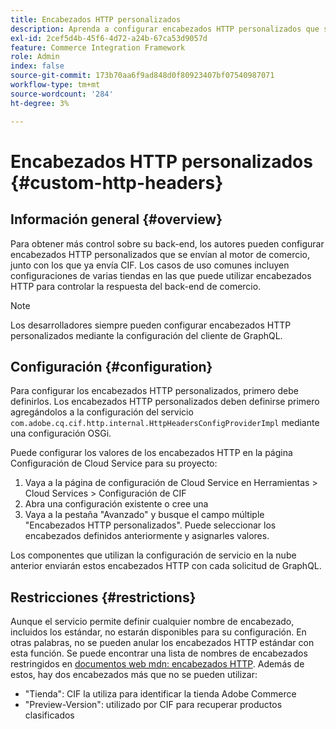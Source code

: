 ```yaml
---
title: Encabezados HTTP personalizados
description: Aprenda a configurar encabezados HTTP personalizados que se envían al motor de comercio, junto con los que ya envía CIF.
exl-id: 2cef5d4b-45f6-4d72-a24b-67ca53d9057d
feature: Commerce Integration Framework
role: Admin
index: false
source-git-commit: 173b70aa6f9ad848d0f80923407bf07540987071
workflow-type: tm+mt
source-wordcount: '284'
ht-degree: 3%

---
```


# Encabezados HTTP personalizados {#custom-http-headers}

## Información general {#overview}

Para obtener más control sobre su back-end, los autores pueden configurar encabezados HTTP personalizados que se envían al motor de comercio, junto con los que ya envía CIF. Los casos de uso comunes incluyen configuraciones de varias tiendas en las que puede utilizar encabezados HTTP para controlar la respuesta del back-end de comercio.

>[!NOTE]
>
>Los desarrolladores siempre pueden configurar encabezados HTTP personalizados mediante la configuración del cliente de GraphQL.
>

## Configuración {#configuration}

Para configurar los encabezados HTTP personalizados, primero debe definirlos. Los encabezados HTTP personalizados deben definirse primero agregándolos a la configuración del servicio `com.adobe.cq.cif.http.internal.HttpHeadersConfigProviderImpl` mediante una configuración OSGi.

Puede configurar los valores de los encabezados HTTP en la página Configuración de Cloud Service para su proyecto:

1. Vaya a la página de configuración de Cloud Service en Herramientas > Cloud Services > Configuración de CIF
1. Abra una configuración existente o cree una
1. Vaya a la pestaña &quot;Avanzado&quot; y busque el campo múltiple &quot;Encabezados HTTP personalizados&quot;. Puede seleccionar los encabezados definidos anteriormente y asignarles valores.

Los componentes que utilizan la configuración de servicio en la nube anterior enviarán estos encabezados HTTP con cada solicitud de GraphQL.

## Restricciones {#restrictions}

Aunque el servicio permite definir cualquier nombre de encabezado, incluidos los estándar, no estarán disponibles para su configuración. En otras palabras, no se pueden anular los encabezados HTTP estándar con esta función. Se puede encontrar una lista de nombres de encabezados restringidos en [documentos web mdn: encabezados HTTP](https://developer.mozilla.org/en-US/docs/Web/HTTP/Headers). Además de estos, hay dos encabezados más que no se pueden utilizar:

* &quot;Tienda&quot;: CIF la utiliza para identificar la tienda Adobe Commerce
* &quot;Preview-Version&quot;: utilizado por CIF para recuperar productos clasificados
